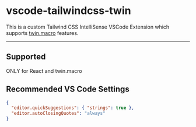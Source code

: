 # vscode-tailwindcss-twin

This is a custom Tailwind CSS IntelliSense VSCode Extension which supports [twin.macro](https://github.com/ben-rogerson/twin.macro) features.

---

## Supported

ONLY for React and twin.macro

## Recommended VS Code Settings

```json
{
  "editor.quickSuggestions": { "strings": true },
  "editor.autoClosingQuotes": "always"
}
```
